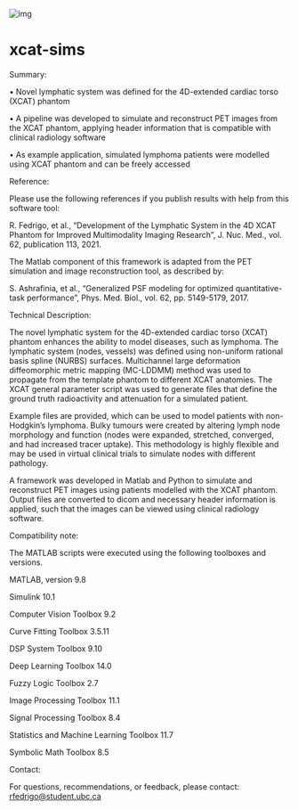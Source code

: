 ![img](https://user-images.githubusercontent.com/54952340/121406995-b00aee00-c913-11eb-9b93-c6782fcb61f6.png)
# xcat-sims

Summary:

•	Novel lymphatic system was defined for the 4D-extended cardiac torso (XCAT) phantom

•	A pipeline was developed to simulate and reconstruct PET images from the XCAT phantom, applying header information that is compatible with clinical radiology software

•	As example application, simulated lymphoma patients were modelled using XCAT phantom and can be freely accessed

Reference:

Please use the following references if you publish results with help from this software tool:

R. Fedrigo, et al., “Development of the Lymphatic System in the 4D XCAT Phantom for Improved Multimodality Imaging Research”, J. Nuc. Med., vol. 62, publication 113, 2021.

The Matlab component of this framework is adapted from the PET simulation and image reconstruction tool, as described by:

S. Ashrafinia, et al., “Generalized PSF modeling for optimized quantitative-task performance”, Phys. Med. Biol., vol. 62, pp. 5149-5179, 2017.

Technical Description:

The novel lymphatic system for the 4D-extended cardiac torso (XCAT) phantom enhances the ability to model diseases, such as lymphoma. The lymphatic system (nodes, vessels) was defined using non-uniform rational basis spline (NURBS) surfaces. Multichannel large deformation diffeomorphic metric mapping (MC-LDDMM) method was used to propagate from the template phantom to different XCAT anatomies. The XCAT general parameter script was used to generate files that define the ground truth radioactivity and attenuation for a simulated patient.

Example files are provided, which can be used to model patients with non-Hodgkin’s lymphoma.  Bulky tumours were created by altering lymph node morphology and function (nodes were expanded, stretched, converged, and had increased tracer uptake). This methodology is highly flexible and may be used in virtual clinical trials to simulate nodes with different pathology.

A framework was developed in Matlab and Python to simulate and reconstruct PET images using patients modelled with the XCAT phantom. Output files are converted to dicom and necessary header information is applied, such that the images can be viewed using clinical radiology software.

Compatibility note:

The MATLAB scripts were executed using the following toolboxes and versions.

MATLAB, version                           9.8

Simulink                                  10.1

Computer Vision Toolbox                   9.2 

Curve Fitting Toolbox                     3.5.11

DSP System Toolbox                        9.10

Deep Learning Toolbox                     14.0

Fuzzy Logic Toolbox                       2.7

Image Processing Toolbox                  11.1

Signal Processing Toolbox                 8.4

Statistics and Machine Learning Toolbox   11.7

Symbolic Math Toolbox                     8.5

Contact:

For questions, recommendations, or feedback, please contact: rfedrigo@student.ubc.ca
